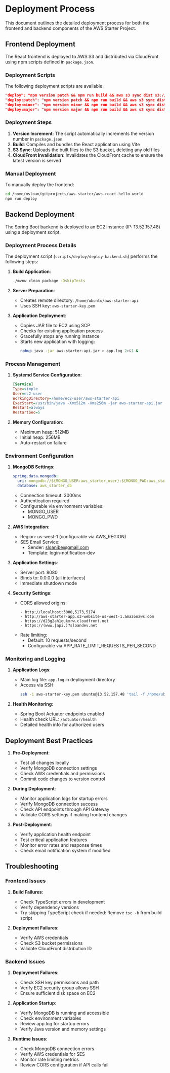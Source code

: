 # Deployment Process

This document outlines the detailed deployment process for both the frontend and backend components of the AWS Starter Project.

## Frontend Deployment

The React frontend is deployed to AWS S3 and distributed via CloudFront using npm scripts defined in `package.json`.

### Deployment Scripts

The following deployment scripts are available:

```json
"deploy": "npm version patch && npm run build && aws s3 sync dist s3://aws-starter-app --delete && aws cloudfront create-invalidation --distribution-id E3HMJW9ME79W32 --paths \"/*\"",
"deploy:patch": "npm version patch && npm run build && aws s3 sync dist s3://aws-starter-app --delete && aws cloudfront create-invalidation --distribution-id E3HMJW9ME79W32 --paths \"/*\"",
"deploy:minor": "npm version minor && npm run build && aws s3 sync dist s3://aws-starter-app --delete && aws cloudfront create-invalidation --distribution-id E3HMJW9ME79W32 --paths \"/*\"",
"deploy:major": "npm version major && npm run build && aws s3 sync dist s3://aws-starter-app --delete && aws cloudfront create-invalidation --distribution-id E3HMJW9ME79W32 --paths \"/*\""
```

### Deployment Steps

1. **Version Increment**: The script automatically increments the version number in `package.json`
2. **Build**: Compiles and bundles the React application using Vite
3. **S3 Sync**: Uploads the built files to the S3 bucket, deleting any old files
4. **CloudFront Invalidation**: Invalidates the CloudFront cache to ensure the latest version is served

### Manual Deployment

To manually deploy the frontend:

```bash
cd /home/msloan/gitprojects/aws-starter/aws-react-hello-world
npm run deploy
```

## Backend Deployment

The Spring Boot backend is deployed to an EC2 instance (IP: 13.52.157.48) using a deployment script.

### Deployment Process Details

The deployment script (`scripts/deploy/deploy-backend.sh`) performs the following steps:

1. **Build Application**:
   ```bash
   ./mvnw clean package -DskipTests
   ```

2. **Server Preparation**:
   - Creates remote directory: `/home/ubuntu/aws-starter-api`
   - Uses SSH key: `aws-starter-key.pem`

3. **Application Deployment**:
   - Copies JAR file to EC2 using SCP
   - Checks for existing application process
   - Gracefully stops any running instance
   - Starts new application with logging:
     ```bash
     nohup java -jar aws-starter-api.jar > app.log 2>&1 &
     ```

### Process Management

1. **Systemd Service Configuration**:
   ```ini
   [Service]
   Type=simple
   User=ec2-user
   WorkingDirectory=/home/ec2-user/aws-starter-api
   ExecStart=/usr/bin/java -Xmx512m -Xms256m -jar aws-starter-api.jar
   Restart=always
   RestartSec=5
   ```

2. **Memory Configuration**:
   - Maximum heap: 512MB
   - Initial heap: 256MB
   - Auto-restart on failure

### Environment Configuration

1. **MongoDB Settings**:
   ```yaml
   spring.data.mongodb:
     uri: mongodb://${MONGO_USER:aws_starter_user}:${MONGO_PWD:aws_starter_pass}@localhost:27017/aws_starter_db
     database: aws_starter_db
   ```
   - Connection timeout: 3000ms
   - Authentication required
   - Configurable via environment variables:
     - MONGO_USER
     - MONGO_PWD

2. **AWS Integration**:
   - Region: us-west-1 (configurable via AWS_REGION)
   - SES Email Service:
     - Sender: sloanibe@gmail.com
     - Template: login-notification-dev

3. **Application Settings**:
   - Server port: 8080
   - Binds to: 0.0.0.0 (all interfaces)
   - Immediate shutdown mode

4. **Security Settings**:
   - CORS allowed origins:
     ```
     - http://localhost:3000,5173,5174
     - http://aws-starter-app.s3-website-us-west-1.amazonaws.com
     - https://d23g2ah1oukxrw.cloudfront.net
     - https://(www.|api.)?sloandev.net
     ```
   - Rate limiting:
     - Default: 10 requests/second
     - Configurable via APP_RATE_LIMIT_REQUESTS_PER_SECOND

### Monitoring and Logging

1. **Application Logs**:
   - Main log file: `app.log` in deployment directory
   - Access via SSH:
     ```bash
     ssh -i aws-starter-key.pem ubuntu@13.52.157.48 'tail -f /home/ubuntu/aws-starter-api/app.log'
     ```

2. **Health Monitoring**:
   - Spring Boot Actuator endpoints enabled
   - Health check URL: `/actuator/health`
   - Detailed health info for authorized users

## Deployment Best Practices

1. **Pre-Deployment**:
   - Test all changes locally
   - Verify MongoDB connection settings
   - Check AWS credentials and permissions
   - Commit code changes to version control

2. **During Deployment**:
   - Monitor application logs for startup errors
   - Verify MongoDB connection success
   - Check API endpoints through API Gateway
   - Validate CORS settings if making frontend changes

3. **Post-Deployment**:
   - Verify application health endpoint
   - Test critical application features
   - Monitor error rates and response times
   - Check email notification system if modified

## Troubleshooting

### Frontend Issues

1. **Build Failures**:
   - Check TypeScript errors in development
   - Verify dependency versions
   - Try skipping TypeScript check if needed: Remove `tsc -b` from build script

2. **Deployment Failures**:
   - Verify AWS credentials
   - Check S3 bucket permissions
   - Validate CloudFront distribution ID

### Backend Issues

1. **Deployment Failures**:
   - Check SSH key permissions and path
   - Verify EC2 security group allows SSH
   - Ensure sufficient disk space on EC2

2. **Application Startup**:
   - Verify MongoDB is running and accessible
   - Check environment variables
   - Review app.log for startup errors
   - Verify Java version and memory settings

3. **Runtime Issues**:
   - Check MongoDB connection errors
   - Verify AWS credentials for SES
   - Monitor rate limiting metrics
   - Review CORS configuration if API calls fail
